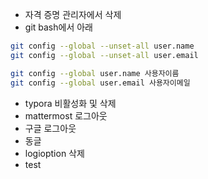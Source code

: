 

* 자격 증명 관리자에서 삭제
* git bash에서 아래

```bash
git config --global --unset-all user.name
git config --global --unset-all user.email

git config --global user.name 사용자이름
git config --global user.email 사용자이메일
```

* typora 비활성화 및 삭제
* mattermost 로그아웃
* 구글 로그아웃
* 동글
* logioption 삭제
* test
